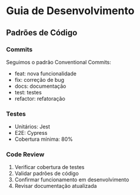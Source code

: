 # Guia de Desenvolvimento

## Padrões de Código

### Commits
Seguimos o padrão Conventional Commits:
- feat: nova funcionalidade
- fix: correção de bug
- docs: documentação
- test: testes
- refactor: refatoração

### Testes
- Unitários: Jest
- E2E: Cypress
- Cobertura mínima: 80%

### Code Review
1. Verificar cobertura de testes
2. Validar padrões de código
3. Confirmar funcionamento em desenvolvimento
4. Revisar documentação atualizada 